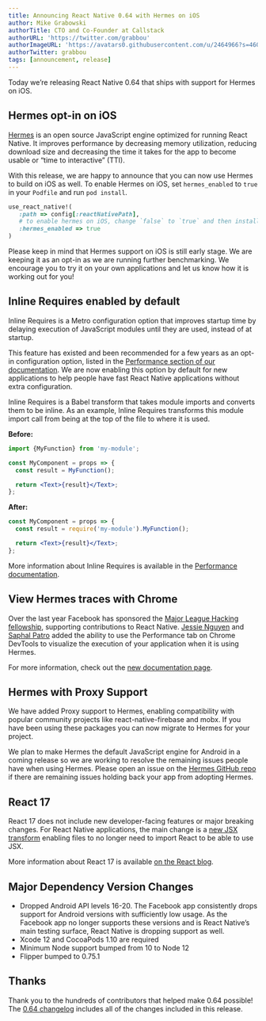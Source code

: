 ```yaml
---
title: Announcing React Native 0.64 with Hermes on iOS
author: Mike Grabowski
authorTitle: CTO and Co-Founder at Callstack
authorURL: 'https://twitter.com/grabbou'
authorImageURL: 'https://avatars0.githubusercontent.com/u/2464966?s=460&v=4'
authorTwitter: grabbou
tags: [announcement, release]
---
```


Today we’re releasing React Native 0.64 that ships with support for Hermes on iOS.

## Hermes opt-in on iOS

[Hermes](https://hermesengine.dev) is an open source JavaScript engine optimized for running React Native. It improves performance by decreasing memory utilization, reducing download size and decreasing the time it takes for the app to become usable or “time to interactive” (TTI).

With this release, we are happy to announce that you can now use Hermes to build on iOS as well. To enable Hermes on iOS, set `hermes_enabled` to `true` in your `Podfile` and run `pod install`.

```ruby
use_react_native!(
   :path => config[:reactNativePath],
   # to enable hermes on iOS, change `false` to `true` and then install pods
   :hermes_enabled => true
)
```

Please keep in mind that Hermes support on iOS is still early stage. We are keeping it as an opt-in as we are running further benchmarking. We encourage you to try it on your own applications and let us know how it is working out for you!

## Inline Requires enabled by default

Inline Requires is a Metro configuration option that improves startup time by delaying execution of JavaScript modules until they are used, instead of at startup.

This feature has existed and been recommended for a few years as an opt-in configuration option, listed in the [Performance section of our documentation](/docs/performance). We are now enabling this option by default for new applications to help people have fast React Native applications without extra configuration.

Inline Requires is a Babel transform that takes module imports and converts them to be inline. As an example, Inline Requires transforms this module import call from being at the top of the file to where it is used.

**Before:**

```jsx
import {MyFunction} from 'my-module';

const MyComponent = props => {
  const result = MyFunction();

  return <Text>{result}</Text>;
};
```

**After:**

```jsx
const MyComponent = props => {
  const result = require('my-module').MyFunction();

  return <Text>{result}</Text>;
};
```

More information about Inline Requires is available in the [Performance documentation](/docs/ram-bundles-inline-requires#inline-requires).

## View Hermes traces with Chrome

<!--alex ignore fellowship-->

Over the last year Facebook has sponsored the [Major League Hacking fellowship](https://fellowship.mlh.io/), supporting contributions to React Native. [Jessie Nguyen](https://twitter.com/jessie_anh_ng) and [Saphal Patro](https://twitter.com/saphalinsaan) added the ability to use the Performance tab on Chrome DevTools to visualize the execution of your application when it is using Hermes.

For more information, check out the [new documentation page](/docs/profile-hermes#record-a-hermes-sampling-profile).

## Hermes with Proxy Support

We have added Proxy support to Hermes, enabling compatibility with popular community projects like react-native-firebase and mobx. If you have been using these packages you can now migrate to Hermes for your project.

We plan to make Hermes the default JavaScript engine for Android in a coming release so we are working to resolve the remaining issues people have when using Hermes. Please open an issue on the [Hermes GitHub repo](https://github.com/facebook/hermes) if there are remaining issues holding back your app from adopting Hermes.

## React 17

React 17 does not include new developer-facing features or major breaking changes. For React Native applications, the main change is a [new JSX transform](https://reactjs.org/blog/2020/09/22/introducing-the-new-jsx-transform.html) enabling files to no longer need to import React to be able to use JSX.

More information about React 17 is available [on the React blog](https://reactjs.org/blog/2020/10/20/react-v17.html).

## Major Dependency Version Changes

- Dropped Android API levels 16-20. The Facebook app consistently drops support for Android versions with sufficiently low usage. As the Facebook app no longer supports these versions and is React Native’s main testing surface, React Native is dropping support as well.
- Xcode 12 and CocoaPods 1.10 are required
- Minimum Node support bumped from 10 to Node 12
- Flipper bumped to 0.75.1

## Thanks

Thank you to the hundreds of contributors that helped make 0.64 possible! The [0.64 changelog](https://github.com/facebook/react-native/blob/main/CHANGELOG.md#v0640) includes all of the changes included in this release.
